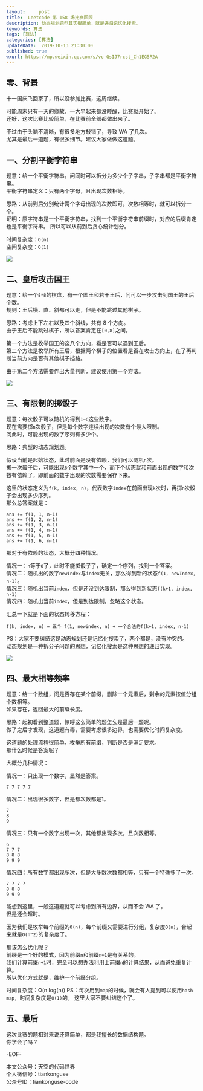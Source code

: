 ```yaml
---   
layout:     post  
title:  Leetcode 第 158 场比赛回顾  
description: 动态规划题型其实很简单，就是递归记忆化搜索。  
keywords: 算法  
tags: [算法]    
categories: [算法]  
updateData:  2019-10-13 21:30:00  
published: true  
wxurl: https://mp.weixin.qq.com/s/vc-QsIJ7rcst_Ch1EG5R2A  
---  
```



## 零、背景  


十一国庆飞回家了，所以没参加比赛，这周继续。  


可能周末只有一天的缘故，一大早起来都没睡醒，比赛就开始了。  
还好，这次比赛比较简单，在比赛前全部都做出来了。  


不过由于头脑不清晰，有很多地方敲错了，导致 WA 了几次。  
尤其是最后一道题，有很多细节。建议大家做做这道题。  


## 一、分割平衡字符串  


题意：给一个平衡字符串，问同时可以拆分为多少个子字串，子字串都是平衡字符串。  
平衡字符串定义：只有两个字母，且出现次数相等。  


思路：从前到后分别统计两个字母出现的次数即可，次数相等时，就可以拆分一个。  
证明：原字符串是一个平衡字符串，找到一个平衡字符串前缀时，对应的后缀肯定也是平衡字符串。
所以可以从前到后贪心统计划分。  


时间复杂度：`O(n)`  
空间复杂度：`O(1)`  


![](https://res2019.tiankonguse.com/images/2019/10/13/001.png)  


## 二、皇后攻击国王  


题意：给一个`8*8`的棋盘，有一个国王和若干王后，问可以一步攻击到国王的王后个数。  
规则：王后横、直、斜都可以走，但是不能跳过其他棋子。  


思路：考虑上下左右以及四个斜线，共有 8 个方向。  
由于王后不能跳过棋子，所以答案肯定在`[0,8]`之间。  


第一个方法是枚举国王的这八个方向，看是否可以遇到王后。  
第二个方法是枚举所有王后，根据两个棋子的位置看是否在攻击方向上，在了再判断当前方向是否有其他棋子挡路。  


由于第二个方法需要作出大量判断，建议使用第一个方法。



![](https://res2019.tiankonguse.com/images/2019/10/13/002.png)  



## 三、有限制的掷骰子  



题意：每次骰子可以随机的得到`1~6`这些数字。  
现在需要掷`n`次骰子，但是每个数字连续出现的次数有个最大限制。  
问此时，可能出现的数字序列有多少个。  


思路：典型的动态规划题。  


假设当前是起始状态，此时前面是没有依赖，我们可以随机`n`次。  
掷一次骰子后，可能出现`6`个数字其中一个，而下个状态就和前面出现的数字和次数有依赖了，即前面的数字出现的次数需要保存下来。  


这里的状态定义为`f(k, index, n)`，代表数字`index`在前面出现`k`次时，再掷`n`次骰子会出现多少序列。  
那么总答案就是：  


```
ans += f(1, 1, n-1) 
ans += f(1, 2, n-1)
ans += f(1, 3, n-1)
ans += f(1, 4, n-1)
ans += f(1, 5, n-1)
ans += f(1, 6, n-1)
```


那对于有依赖的状态，大概分四种情况。  


情况一：`n`等于`0`了，此时不能掷骰子了，确定一个序列，找到一个答案。  
情况二：随机出的数字`newIndex`与`index`无关，那么得到新的状态`f(1, newIndex, n-1)`。  
情况三：随机出当前`index`，但是还没到达限制，那么得到新状态`f(k+1, index, n-1)`  
情况四：随机出当前`index`，但是到达限制，忽略这个状态。  


汇总一下就是下面的状态转移方程：   


```
f(k, index, n) = 五个 f(1, newindex, n) + 一个合法的f(k+1, index, n-1)
```


PS：大家不要纠结这是动态规划还是记忆化搜索了，两个都是，没有冲突的。  
动态规划是一种拆分子问题的思想，记忆化搜索是这种思想的递归实现。  


![](https://res2019.tiankonguse.com/images/2019/10/13/003.png)  


## 四、最大相等频率  


题意：给一个数组，问是否存在某个前缀，删除一个元素后，剩余的元素按值分组个数相等。  
如果存在，返回最大的前缀长度。  


思路：起初看到整道题，惊呼这么简单的题怎么是最后一题呢。  
做了之后才发现，这道题有毒，需要考虑很多边界，也需要优化时间复杂度。  


这道题的处理流程很简单，枚举所有前缀，判断是否是满足要求。  
那什么时候是答案呢？  


大概分几种情况：  


情况一：只出现一个数字，显然是答案。  


```
7 7 7 7 7
```


情况二：出现很多数字，但是都次数都是1。  


```
7
8
9
```


情况三：只有一个数字出现一次，其他都出现多次，且次数相等。  


```
6
7 7 7
8 8 8
9 9 9
```


情况四：所有数字都出现多次，但是大多数次数都相等，只有一个特殊多了一次。  

```
7 7 7 7
8 8 8
9 9 9
```


能想到这里，一般这道题就可以考虑到所有边界，从而不会 WA 了。  
但是还会超时。  


因为我们是枚举每个前缀的`O(n)`，每个前缀又需要进行分组，复杂度`O(n)`，合起来就是`O(n^2)`的复杂度了。  


那该怎么优化呢？  
前缀是一个好的模式，因为前缀`n`和前缀`n+1`是有关系的。  
我们计算前缀`n+1`时，完全可以想办法利用上前缀`n`的计算结果，从而避免重复计算。  
所以优化方式就是，维护一个前缀分组。  


时间复杂度：O(n log(n))
PS：每次用到`map`的时候，就会有人提到可以使用`hash map`，时间复杂度是`O(1)`的。
这里大家不要纠结这个了。


## 五、最后  


这次比赛的题相对来说还算简单，都是我擅长的数据结构题。  
你学会了吗？  



-EOF-  


本文公众号：天空的代码世界  
个人微信号：tiankonguse  
公众号ID：tiankonguse-code  
  

